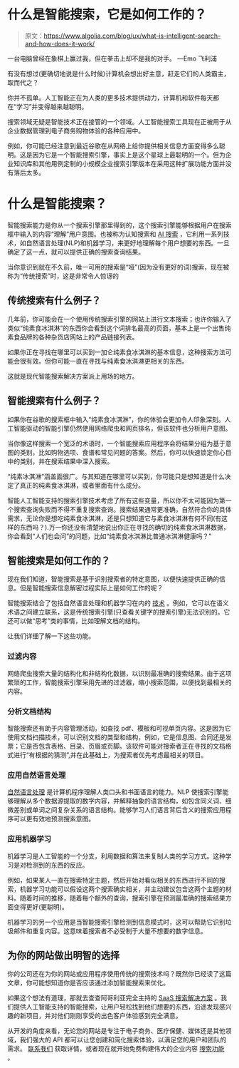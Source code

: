 # 什么是智能搜索，它是如何工作的？

> 原文：<https://www.algolia.com/blog/ux/what-is-intelligent-search-and-how-does-it-work/>

一台电脑曾经在象棋上赢过我，但在拳击上却不是我的对手。 —Emo 飞利浦

有没有想过(更确切地说是什么时候)计算机会想出好主意，赶走它们的人类霸主，取而代之？

你并不孤单。人工智能正在为人类的更多技术提供动力，计算机和软件每天都在“学习”并变得越来越聪明。

搜索领域无疑是智能技术正在接管的一个领域。人工智能搜索工具现在正被用于从企业数据管理到电子商务购物体验的各种应用中。

例如，你可能已经注意到最近谷歌在从网络上给你提供相关信息方面变得多么聪明。这是因为它是一个智能搜索引擎，事实上是这个星球上最聪明的一个。但为企业知识库和其他用例定制的小规模企业搜索引擎版本在采用这种扩展功能方面并没有落后太多。

# [](#what-is-intelligent-search)**什么是智能搜索？**

智能搜索能力是你从一个搜索引擎那里得到的，这个搜索引擎能够根据用户在搜索框中输入的内容“理解”用户意图。也被称为认知搜索和 [AI 搜索](https://www.algolia.com/products/ai-search/) ，它利用一系列技术，如自然语言处理(NLP)和机器学习，来更好地理解每个用户想要的东西。一旦确定了这一点，就可以提供正确的搜索查询结果。

当你意识到就在不久前，唯一可用的搜索是“哑”(因为没有更好的词)搜索，现在被称为“传统搜索”时，这是非常令人惊讶的

## [](#what%e2%80%99s-an-example-of-traditional-search)**传统搜索有什么例子？**

几年前，你可能会在一个使用传统搜索引擎的网站上进行文本搜索；也许你输入了类似“纯素食冰淇淋”的东西你会看到这个词排名最高的页面，基本上是一个出售纯素食品牌的各种杂货店网站上的产品链接列表。

如果你正在寻找在哪里可以买到一加仑纯素食冰淇淋的基本信息，这种搜索方法可能会很有效。但你可能一直在寻找与纯素食冰淇淋更相关的东西。

这就是现代智能搜索解决方案派上用场的地方。

## [](#what%e2%80%99s-an-example-of-intelligent-search)**智能搜索有什么例子？**

如果你在谷歌的搜索框中输入“纯素食冰淇淋”，你的体验会更加令人印象深刻。人工智能驱动的智能引擎仍然使用网络爬虫和网页排名，但该软件也分析用户意图。

当你像这样搜索一个宽泛的术语时，一个智能搜索应用程序会将结果分组为基于意图的类别，比如购物选项、食谱和常见问题的答案。然后，你可以快速锁定你心目中的类别，并在搜索结果中深入搜索。

“纯素冰淇淋”涵盖面很广。与其知道在哪里可以买到，你可能只是想知道是什么决定了真正的纯素食冰淇淋，或者里面有什么成分。

智能人工智能支持的搜索引擎技术考虑了所有这些变量，所以你不太可能因为第一个搜索查询失败而不得不重复搜索查询。搜索结果通常更准确，自然符合你的具体需求，无论你是想吃纯素食冰淇淋，还是只想知道它与素食冰淇淋有何不同(有这样的东西吗？).万一你还没有清楚地说出你正在寻找的确切的纯素食冰淇淋数据，你会看到“人们也会问”的问题，比如“纯素食冰淇淋比普通冰淇淋健康吗？”

## [](#how-does-intelligent-search-work)**智能搜索是如何工作的？**

现在我们知道，智能搜索是基于识别搜索者的特定意图，以便快速提供正确的信息。但是智能搜索信息解密过程实际上是如何工作的呢？

智能搜索结合了包括自然语言处理和机器学习在内的 [技术](https://www.searchenginejournal.com/ml-things-we-know/408882/#close) 。例如，它可以在语义术语之间建立联系，这是传统搜索引擎(只查看关键字的搜索引擎)无法识别的。它还可以做“思考”类的事情，比如理解文档的结构。

让我们详细了解一下这些功能。

### [](#filtering-content%c2%a0)**过滤内容**

网络爬虫搜索大量的结构化和非结构化数据，以识别最准确的搜索结果。由于这项繁琐的工作，智能搜索引擎采用先进的过滤器，缩小搜索范围，以便找到最相关的内容。

### [](#analyzing-document-structure)**分析文档结构**

智能搜索还有助于内容管理活动，如查找 pdf、模板和可视单页内容。这是因为它使用文档扫描技术，可以识别文档的类型和结构，例如，它是信息图、合同还是发票；它是否包含表格、目录、页眉或页脚。该软件可能对搜索者正在寻找的文档格式进行“有根据的猜测”,并在此基础上，为搜索者优先考虑最相关的项目。

### [](#applying-natural-language-processing%c2%a0)**应用自然语言处理**

[自然语言处理](https://www.algolia.com/blog/product/what-is-natural-language-processing-and-how-is-it-leveraged-by-search-tools-software/) 是计算机程序理解人类口头和书面语言的能力。NLP 使搜索引擎能够理解从多个数据源提取的数字内容，并解释抽象的语言结构，如包含同义词、细微差别或单词之间复杂关系的语言结构。能够学习人们语言背后含义的搜索应用程序可以更有效地预测搜索意图。

### [](#applying-machine-learning%c2%a0)**应用机器学习**

机器学习是人工智能的一个分支，利用数据和算法来复制人类的学习方式。这种学习是对检测到的东西的反应。

例如，如果某人一直在搜索特定主题，然后开始对看似相关的东西进行不同的搜索，机器学习功能可以假设这两个搜索确实相关，并主动建议包含这两个主题的材料。随着时间的推移，随着每个额外的查询，搜索引擎在预测最准确的搜索结果方面变得更好(更聪明)。

机器学习的另一个应用是当智能搜索引擎检测到信息模式时，这可以帮助它识别垃圾邮件和重复内容。这意味着搜索者不必受制于大量不想要的数字信息。

## [](#make-an-intelligent-choice-for-your-site)**为你的网站做出明智的选择**

你的公司还在为你的网站或应用程序使用传统的搜索技术吗？既然你已经读了这篇文章，你可能想知道你是否应该通过添加智能搜索来优化。

如果这个想法有道理，那就去查查阿哥利亚完全主持的 [SaaS 搜索解决方案](https://www.algolia.com/industries-and-solutions/saas/) 。我们提供人工智能支持的智能搜索，让用户轻松找到他们想要的东西，沿途发现感兴趣的新项目，并对他们刚刚享受的出色客户体验感到完全满意。

从开发的角度来看，无论您的网站是专注于电子商务、医疗保健、媒体还是其他领域，我们强大的 API 都可以让您创建和简化搜索体验，以满足您的用户和团队的需求。 [联系我们](https://www.algolia.com/contactus/) 获取详情，或者现在就开始免费构建伟大的企业内容 [搜索功能](https://www.algolia.com/users/sign_up) 。